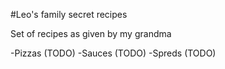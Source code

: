 #Leo's family secret  recipes

Set of recipes as given by my grandma

-Pizzas (TODO)
-Sauces (TODO)
-Spreds (TODO)

